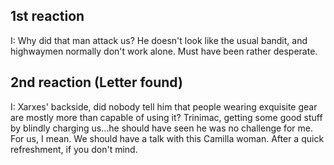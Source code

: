## 1st reaction

I: Why did that man attack us? He doesn't look like the usual bandit, and highwaymen normally don't work alone. Must have been rather desperate.


## 2nd reaction (Letter found)

I: Xarxes' backside, did nobody tell him that people wearing exquisite gear are mostly more than capable of using it? Trinimac, getting some good stuff
   by blindly charging us...he should have seen he was no challenge for me. For us, I mean. We should have a talk with this Camilla woman.
   After a quick refreshment, if you don't mind.
